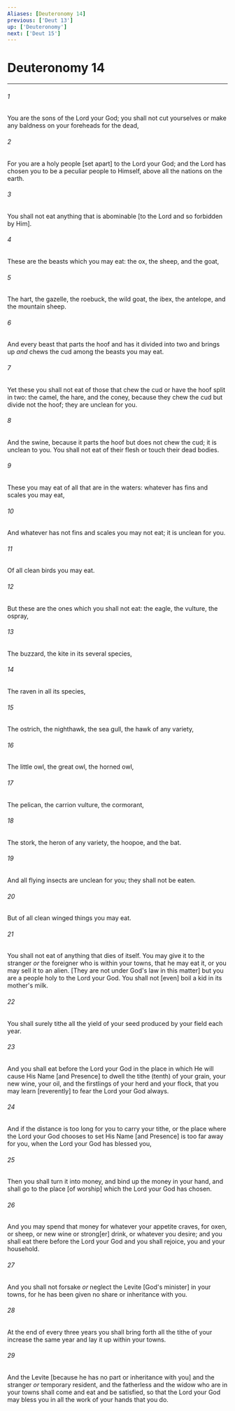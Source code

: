 ```yaml
---
Aliases: [Deuteronomy 14]
previous: ['Deut 13']
up: ['Deuteronomy']
next: ['Deut 15']
---
```

# Deuteronomy 14

***














###### 1 






You are the sons of the Lord your God; you shall not cut yourselves or make any baldness on your foreheads for the dead, 













###### 2 






For you are a holy people [set apart] to the Lord your God; and the Lord has chosen you to be a peculiar people to Himself, above all the nations on the earth. 













###### 3 






You shall not eat anything that is abominable [to the Lord and so forbidden by Him]. 













###### 4 






These are the beasts which you may eat: the ox, the sheep, and the goat, 













###### 5 






The hart, the gazelle, the roebuck, the wild goat, the ibex, the antelope, and the mountain sheep. 













###### 6 






And every beast that parts the hoof and has it divided into two and brings up _and_ chews the cud among the beasts you may eat. 













###### 7 






Yet these you shall not eat of those that chew the cud or have the hoof split in two: the camel, the hare, and the coney, because they chew the cud but divide not the hoof; they are unclean for you. 













###### 8 






And the swine, because it parts the hoof but does not chew the cud; it is unclean to you. You shall not eat of their flesh or touch their dead bodies. 













###### 9 






These you may eat of all that are in the waters: whatever has fins and scales you may eat, 













###### 10 






And whatever has not fins and scales you may not eat; it is unclean for you. 













###### 11 






Of all clean birds you may eat. 













###### 12 






But these are the ones which you shall not eat: the eagle, the vulture, the ospray, 













###### 13 






The buzzard, the kite in its several species, 













###### 14 






The raven in all its species, 













###### 15 






The ostrich, the nighthawk, the sea gull, the hawk of any variety, 













###### 16 






The little owl, the great owl, the horned owl, 













###### 17 






The pelican, the carrion vulture, the cormorant, 













###### 18 






The stork, the heron of any variety, the hoopoe, and the bat. 













###### 19 






And all flying insects are unclean for you; they shall not be eaten. 













###### 20 






But of all clean winged things you may eat. 













###### 21 






You shall not eat of anything that dies of itself. You may give it to the stranger _or_ the foreigner who is within your towns, that he may eat it, or you may sell it to an alien. [They are not under God's law in this matter] but you are a people holy to the Lord your God. You shall not [even] boil a kid in its mother's milk. 













###### 22 






You shall surely tithe all the yield of your seed produced by your field each year. 













###### 23 






And you shall eat before the Lord your God in the place in which He will cause His Name [and Presence] to dwell the tithe (tenth) of your grain, your new wine, your oil, and the firstlings of your herd and your flock, that you may learn [reverently] to fear the Lord your God always. 













###### 24 






And if the distance is too long for you to carry your tithe, or the place where the Lord your God chooses to set His Name [and Presence] is too far away for you, when the Lord your God has blessed you, 













###### 25 






Then you shall turn it into money, and bind up the money in your hand, and shall go to the place [of worship] which the Lord your God has chosen. 













###### 26 






And you may spend that money for whatever your appetite craves, for oxen, or sheep, or new wine or strong[er] drink, or whatever you desire; and you shall eat there before the Lord your God and you shall rejoice, you and your household. 













###### 27 






And you shall not forsake _or_ neglect the Levite [God's minister] in your towns, for he has been given no share or inheritance with you. 













###### 28 






At the end of every three years you shall bring forth all the tithe of your increase the same year and lay it up within your towns. 













###### 29 






And the Levite [because he has no part or inheritance with you] and the stranger _or_ temporary resident, and the fatherless and the widow who are in your towns shall come and eat and be satisfied, so that the Lord your God may bless you in all the work of your hands that you do.
